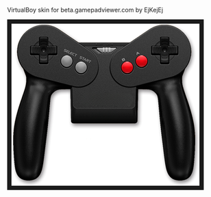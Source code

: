 <p align="left">
VirtualBoy skin for beta.gamepadviewer.com by EjKejEj
</p>
<p align="left">
<img src="https://github.com/EjKejEj/Gamepad-Viewer-skins/blob/main/VirtualBoy/virtualboy.png" width="439" height="379" border="10"/>
</p>

